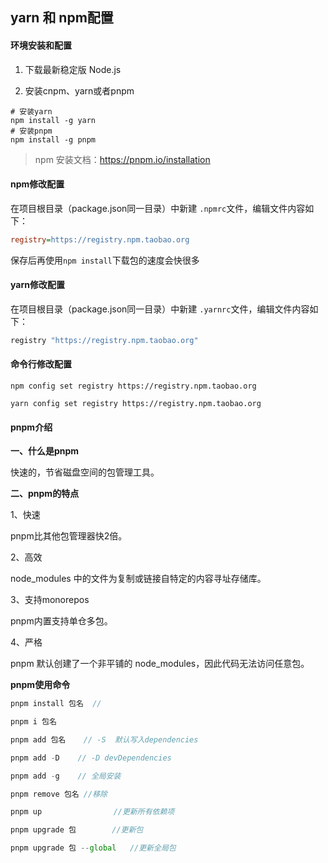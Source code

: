 ## yarn 和 npm配置

#### 环境安装和配置

1. 下载最新稳定版 Node.js 

2. 安装cnpm、yarn或者pnpm

```shell
# 安装yarn
npm install -g yarn 
# 安装pnpm
npm install -g pnpm
```

> npm 安装文档：https://pnpm.io/installation

#### npm修改配置

在项目根目录（package.json同一目录）中新建 `.npmrc`文件，编辑文件内容如下：

```ini
registry=https://registry.npm.taobao.org 
```

保存后再使用`npm install`下载包的速度会快很多

#### yarn修改配置

在项目根目录（package.json同一目录）中新建 `.yarnrc`文件，编辑文件内容如下：

```bash
registry "https://registry.npm.taobao.org"
```

#### 命令行修改配置

```shell
npm config set registry https://registry.npm.taobao.org

yarn config set registry https://registry.npm.taobao.org
```

#### pnpm介绍

**一、什么是pnpm**

快速的，节省磁盘空间的包管理工具。

**二、pnpm的特点**

1、快速

pnpm比其他包管理器快2倍。

2、高效

node_modules 中的文件为复制或链接自特定的内容寻址存储库。

3、支持monorepos

pnpm内置支持单仓多包。

4、严格

pnpm 默认创建了一个非平铺的 node_modules，因此代码无法访问任意包。

**pnpm使用命令**

```js
pnpm install 包名  //

pnpm i 包名

pnpm add 包名    // -S  默认写入dependencies

pnpm add -D    // -D devDependencies

pnpm add -g    // 全局安装

pnpm remove 包名 //移除

pnpm up                //更新所有依赖项

pnpm upgrade 包        //更新包

pnpm upgrade 包 --global   //更新全局包
```
